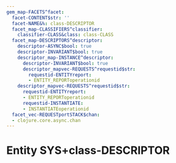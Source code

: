 ```yaml
---
gem_map-FACETS^facet:
  facet-CONTENT$str: ''
  facet-NAME&%: class-DESCRIPTOR
  facet_map-CLASSIFIERS^classifier:
    classifier-CLASS&class: class-CLASS
  facet_map-DESCRIPTORS^descriptor:
    descriptor-ASYNC$bool: true
    descriptor-INVARIANT$bool: true
    descriptor_map-INSTANCE^descriptor:
      descriptor-INVARIANT$bool: true
      descriptor_mapvec-REQUESTS^requestid$str:
        requestid-ENTITYreport:
        - ENTITY_REPORToperationid
    descriptor_mapvec-REQUESTS^requestid$str:
      requestid-ENTITYreport:
      - ENTITY_REPORToperationid
      requestid-INSTANTIATE:
      - INSTANTIATEoperationid
  facet_vec-REQUESTportSTACK$chan:
  - clojure.core.async.chan
---
```

# Entity SYS+class-DESCRIPTOR

